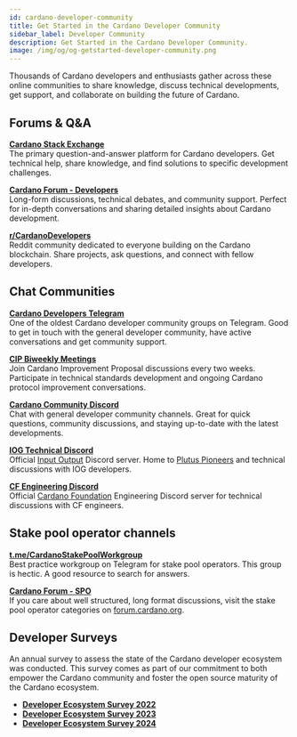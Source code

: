 ```yaml
---
id: cardano-developer-community
title: Get Started in the Cardano Developer Community
sidebar_label: Developer Community
description: Get Started in the Cardano Developer Community.
image: /img/og/og-getstarted-developer-community.png
--- 
```


Thousands of Cardano developers and enthusiasts gather across these online communities to share knowledge, discuss technical developments, get support, and collaborate on building the future of Cardano.

## Forums & Q&A

[**Cardano Stack Exchange**](https://cardano.stackexchange.com)  
The primary question-and-answer platform for Cardano developers. Get technical help, share knowledge, and find solutions to specific development challenges.

[**Cardano Forum - Developers**](https://forum.cardano.org/c/developers/29)  
Long-form discussions, technical debates, and community support. Perfect for in-depth conversations and sharing detailed insights about Cardano development.

[**r/CardanoDevelopers**](https://www.reddit.com/r/CardanoDevelopers/)  
Reddit community dedicated to everyone building on the Cardano blockchain. Share projects, ask questions, and connect with fellow developers.

## Chat Communities

[**Cardano Developers Telegram**](https://t.me/CardanoDevelopersOfficial)  
One of the oldest Cardano developer community groups on Telegram. Good to get in touch with the general developer community, have active conversations and get community support.

[**CIP Biweekly Meetings**](https://discord.com/invite/Jy9YM69Ezf)  
Join Cardano Improvement Proposal discussions every two weeks. Participate in technical standards development and ongoing Cardano protocol improvement conversations.

[**Cardano Community Discord**](https://discord.gg/6ucHxyCTXV)  
Chat with general developer community channels. Great for quick questions, community discussions, and staying up-to-date with the latest developments.

[**IOG Technical Discord**](https://discord.com/invite/w6TwW9bGA6)  
Official [Input Output](https://iohk.io/) Discord server. Home to [Plutus Pioneers](../smart-contracts/plinth#resources) and technical discussions with IOG developers.

[**CF Engineering Discord**](https://discord.gg/invite/xPkQ9jskKS)  
Official [Cardano Foundation](https://cardanofoundation.org/) Engineering Discord server for technical discussions with CF engineers.

## Stake pool operator channels

[**t.me/CardanoStakePoolWorkgroup**](https://t.me/CardanoStakePoolWorkgroup)  
Best practice workgroup on Telegram for stake pool operators. This group is hectic. A good resource to search for answers.

[**Cardano Forum - SPO**](https://forum.cardano.org/c/staking-delegation/156)  
If you care about well structured, long format discussions, visit the stake pool operator categories on [forum.cardano.org](https://forum.cardano.org/c/staking-delegation/156).

## Developer Surveys

An annual survey to assess the state of the Cardano developer ecosystem was conducted. This survey comes as part of our commitment to both empower the Cardano community and foster the open source maturity of the Cardano ecosystem.

- [**Developer Ecosystem Survey 2022**](https://cardano-foundation.github.io/state-of-the-developer-ecosystem/2022)  
- [**Developer Ecosystem Survey 2023**](https://cardano-foundation.github.io/state-of-the-developer-ecosystem/2023)  
- [**Developer Ecosystem Survey 2024**](https://cardano-foundation.github.io/state-of-the-developer-ecosystem/2024)  
